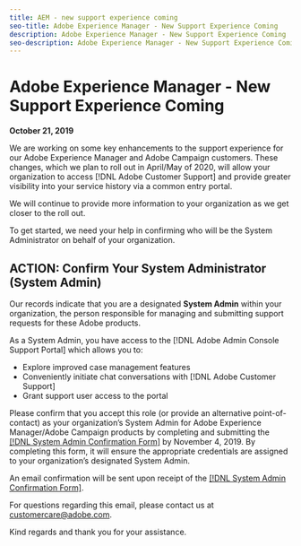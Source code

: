 ```yaml
---
title: AEM - new support experience coming
seo-title: Adobe Experience Manager - New Support Experience Coming
description: Adobe Experience Manager - New Support Experience Coming
seo-description: Adobe Experience Manager - New Support Experience Coming
---
```


# Adobe Experience Manager - New Support Experience Coming

**October 21, 2019**

We are working on some key enhancements to the support experience for our Adobe Experience Manager and Adobe Campaign customers. These changes, which we plan to roll out in April/May of 2020, will allow your organization to access [!DNL Adobe Customer Support] and provide greater visibility into your service history via a common entry portal.

We will continue to provide more information to your organization as we get closer to the roll out.  

To get started, we need your help in confirming who will be the System Administrator on behalf of your organization. 

## ACTION: Confirm Your System Administrator (System Admin) 

Our records indicate that you are a designated **System Admin** within your organization, the person responsible for managing and submitting support requests for these Adobe products.  

As a System Admin, you have access to the [!DNL Adobe Admin Console Support Portal] which allows you to:

* Explore improved case management features
* Conveniently initiate chat conversations with [!DNL Adobe Customer Support]
* Grant support user access to the portal

Please confirm that you accept this role (or provide an alternative point-of-contact) as your organization’s System Admin for Adobe Experience Manager/Adobe Campaign products by completing and submitting the [[!DNL System Admin Confirmation Form]](https://adobe.allegiancetech.com/cgi-bin/qwebcorporate.dll?idx=SSSVH6) by November 4, 2019.  By completing this form, it will ensure the appropriate credentials are assigned to your organization’s designated System Admin.  

An email confirmation will be sent upon receipt of the [[!DNL System Admin Confirmation Form]](https://adobe.allegiancetech.com/cgi-bin/qwebcorporate.dll?idx=SSSVH6).

For questions regarding this email, please contact us at customercare@adobe.com.

Kind regards and thank you for your assistance.
